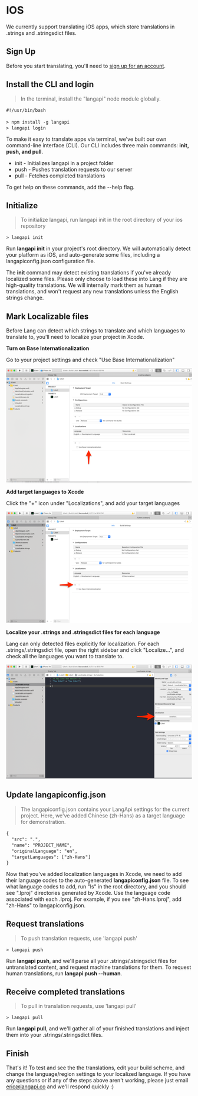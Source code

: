 # IOS

We currently support translating iOS apps, which store translations in .strings and .stringsdict files.

## Sign Up

Before you start translating, you'll need to [sign up for an account](https://www.langapi.co/signup).

## Install the CLI and login

> In the terminal, install the "langapi" node module globally.

```shell--all
#!/usr/bin/bash

> npm install -g langapi
> langapi login
```

To make it easy to translate apps via terminal, we've built our own command-line interface (CLI). Our CLI includes three main commands: **init, push, and pull**.

- init - Initializes langapi in a project folder
- push - Pushes translation requests to our server
- pull - Fetches completed translations

To get help on these commands, add the --help flag.

## Initialize

> To initialize langapi, run langapi init in the root directory of your ios repository

```shell-all
> langapi init
```

Run **langapi init** in your project's root directory. We will automatically detect your platform as iOS, and auto-generate some files, including a langapiconfig.json configuration file.

The **init** command may detect existing translations if you've already localized some files. Please only choose to load these into Lang if they are high-quality translations. We will internally mark them as human translations, and won't request any new translations unless the English strings change.

## Mark Localizable files

Before Lang can detect which strings to translate and which languages to translate to, you'll need to localize your project in Xcode.

**Turn on Base Internationalization**

Go to your project settings and check "Use Base Internationalization"

![alt text](https://raw.githubusercontent.com/PeterLZhou/slate/master/source/images/ios_base_internationalization.png "Logo Title Text 1")

**Add target languages to Xcode**

Click the "+" icon under "Localizations", and add your target languages

![alt text](https://raw.githubusercontent.com/PeterLZhou/slate/master/source/images/ios_add_language.png "Logo Title Text 1")

**Localize your .strings and .stringsdict files for each language**

Lang can only detected files explicitly for localization. For each .strings/.stringsdict file, open the right sidebar and click "Localize...", and check all the languages you want to translate to.

![alt text](https://raw.githubusercontent.com/PeterLZhou/slate/master/source/images/ios_localize_strings.png "Logo Title Text 1")

## Update langapiconfig.json

> The langapiconfig.json contains your LangApi settings for the current project.
> Here, we've added Chinese (zh-Hans) as a target language for demonstration.

```json--all
{
  "src": ".",
  "name": "PROJECT_NAME",
  "originalLanguage": "en",
  "targetLanguages": ["zh-Hans"]
}
```

Now that you've added localization languages in Xcode, we need to add their language codes to the auto-generated **langapiconfig.json** file. To see what language codes to add, run "ls" in the root directory, and you should see ".lproj" directories generated by Xcode. Use the language code associated with each .lproj. For example, if you see "zh-Hans.lproj", add "zh-Hans" to langapiconfig.json.

## Request translations

> To push translation requests, use 'langapi push'

```shell-all
> langapi push
```

Run **langapi push**, and we'll parse all your .strings/.stringsdict files for untranslated content, and request machine translations for them. To request human translations, run **langapi push --human**.

## Receive completed translations

> To pull in translation requests, use 'langapi pull'

```shell-all
> langapi pull
```

Run **langapi pull**, and we'll gather all of your finished translations and inject them into your .strings/.stringsdict files.

## Finish

That's it! To test and see the the translations, edit your build scheme, and change the language/region settings to your localized language. If you have any questions or if any of the steps above aren't working, please just email eric@langapi.co and we'll respond quickly :)
